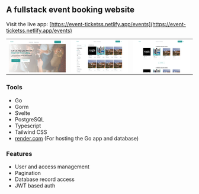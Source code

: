 ## A fullstack event booking website

Visit the live app: [https://event-ticketss.netlify.app/events](https://event-ticketss.netlify.app/events)

<table>
  <tr>
    <td><img src="./screenshots/img.png" alt="Screenshot 1"></td>
    <td><img src="./screenshots/img2.png" alt="Screenshot 2"></td>
    <td><img src="./screenshots/img3.png" alt="Screenshot 3"></td>
  </tr>
</table>

### Tools

- Go
- Gorm
- Svelte
- PostgreSQL
- Typescript
- Tailwind CSS
- [render.com](render.com) (For hosting the Go app and database)

### Features

- User and access management
- Pagination
- Database record access
- JWT based auth
